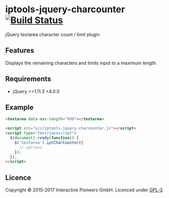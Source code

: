 # iptools-jquery-charcounter [![Build Status](http://img.shields.io/travis/interactive-pioneers/iptools-jquery-charcounter.svg)](https://travis-ci.org/interactive-pioneers/iptools-jquery-charcounter)

jQuery textarea character count / limit plugin

## Features
Displays the remaining characters and limits input to a maximum length.

## Requirements

- jQuery >=1.11.3 <4.0.0

## Example

```html
<textarea data-max-length="999"></textarea>

<script src="src/iptools-jquery-charcounter.js"></script>
<script type="text/javascript">
  $(document).ready(function() {
    $('textarea').iptCharCounter({
      // options
    });
  });
</script>

```

## Licence
Copyright © 2015-2017 Interactive Pioneers GmbH. Licenced under [GPL-3](LICENSE).
